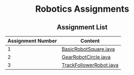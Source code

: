 # <center>Robotics Assignments</center>

## <center>Assignment List</center>

| Assignment Number  | Content   |
|-------------- | -------------- |
| 1    | [BasicRobotSquare.java](./src/BasicRobotSquare.java)     |
| 2    | [GearRobotCircle.java](./src/GearRobotCircle.java)     |
| 3    | [TrackFollowerRobot.java](./src/TrackFollowerRobot.java)     |